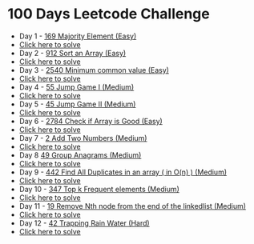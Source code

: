 # 100 Days Leetcode Challenge
- Day 1 - [169 Majority Element (Easy)](https://github.com/jyashcs/leetcode/blob/master/Day%201%20169%20Majority%20Element.cpp)
- [Click here to solve](https://leetcode.com/problems/majority-element/description/)
- Day 2 - [912 Sort an Array (Easy)](https://github.com/jyashcs/leetcode/blob/master/Day%202%20912%20Sort%20an%20Array.cpp)
- [Click here to solve](https://leetcode.com/problems/sort-an-array/description/)
- Day 3 - [2540 Minimum common value (Easy)](https://github.com/jyashcs/leetcode/blob/master/Day%203%202540.%20Minimum%20Common%20Value.cpp)
- [Click here to solve](https://leetcode.com/problems/minimum-common-value/description/)
- Day 4 - [55 Jump Game I (Medium)](https://github.com/jyashcs/leetcode/blob/master/Day%204%2055%20Jump%20Game.cpp)
- [Click here to solve](https://leetcode.com/problems/jump-game/description/)
- Day 5 - [45 Jump Game II (Medium)](https://github.com/jyashcs/leetcode/blob/master/Day%205%2045%20Jump%20Game%202.cpp)
- [Click here to solve](https://leetcode.com/problems/jump-game-ii/description/)
- Day 6 - [2784 Check if Array is Good (Easy)](https://github.com/jyashcs/leetcode/blob/master/Day%206%202784%20Check%20if%20Array%20is%20Good.cpp)
- [Click here to solve](https://leetcode.com/problems/check-if-array-is-good/description/)
- Day 7 - [2 Add Two Numbers (Medium)](https://github.com/jyashcs/leetcode/blob/master/Day%207%202.%20Add%20Two%20Numbers.cpp)
- [Click here to solve](https://leetcode.com/problems/add-two-numbers/)
- Day 8 [49 Group Anagrams (Medium)](https://github.com/jyashcs/leetcode/blob/master/Day%208%20Group%20Anagrams.cpp)
- [Click here to solve](https://leetcode.com/problems/group-anagrams/description/)
- Day 9 - [442 Find All Duplicates in an array ( in O(n) ) (Medium)](https://github.com/jyashcs/leetcode/blob/master/Day%209%20Find%20All%20Duplicates%20in%20an%20array.cpp)
- [Click here to solve](https://leetcode.com/problems/find-all-duplicates-in-an-array/)
- Day 10 - [347 Top k Frequent elements (Medium)](https://github.com/jyashcs/leetcode/blob/master/Day%2010%20347%20Top%20K%20Frequent%20Elements.cpp)
- [Click here to solve](https://leetcode.com/problems/top-k-frequent-elements/)
- Day 11 - [19 Remove Nth node from the end of the linkedlist (Medium)](https://github.com/jyashcs/leetcode/blob/master/Day%2011%2019%20Remove%20Nth%20Node%20from%20the%20end%20of%20the%20linkedlist.cpp)
- [Click here to solve](https://leetcode.com/problemset/)
- Day 12 - [42 Trapping Rain Water (Hard)](https://github.com/jyashcs/leetcode/blob/master/Day%2012%20Trappint%20Rain%20Water.cpp)
- [Click here to solve](https://leetcode.com/problems/trapping-rain-water/description/)
